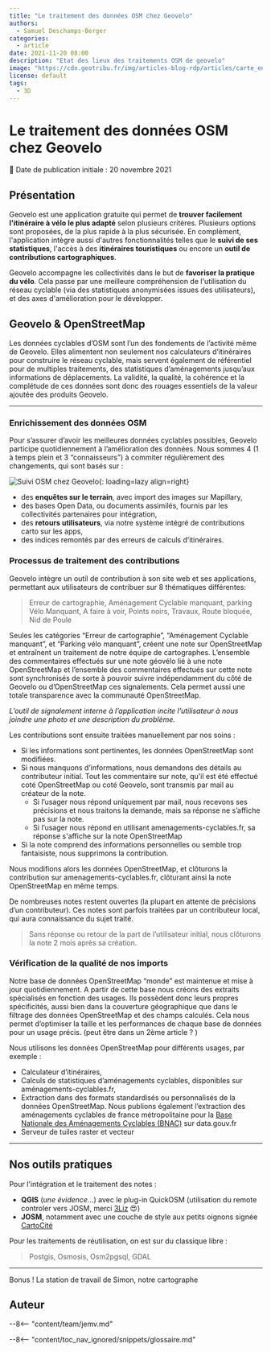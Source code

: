 ```yaml
---
title: "Le traitement des données OSM chez Geovelo"
authors:
  - Samuel Deschamps-Berger
categories:
  - article
date: 2021-11-20 08:00
description: "Etat des lieux des traitements OSM de geovelo"
image: "https://cdn.geotribu.fr/img/articles-blog-rdp/articles/carte_en_relief_des_ecrins/0-head.jpg"
license: default
tags:
  - 3D
---
```


# Le traitement des données OSM chez Geovelo

:calendar: Date de publication initiale : 20 novembre 2021

## Présentation
Geovelo est une application gratuite qui permet de **trouver facilement l'itinéraire à vélo le plus adapté** selon plusieurs critères. Plusieurs options sont proposées, de la plus rapide à la plus sécurisée. En complément, l'application intègre aussi d'autres fonctionnalités telles que le **suivi de ses statistiques**, l'accès à des **itinéraires touristiques** ou encore un **outil de contributions cartographiques**.

Geovelo accompagne les collectivités dans le but de **favoriser la pratique du vélo**. Cela passe par une meilleure compréhension de l'utilisation du réseau cyclable (via des statistiques anonymisées issues des utilisateurs), et des axes d'amélioration pour le développer.

## Geovelo & OpenStreetMap
Les données cyclables d’OSM sont l’un des fondements de l’activité même de Geovelo. Elles alimentent non seulement nos calculateurs d’itinéraires pour construire le réseau cyclable, mais servent également de référentiel pour de multiples traitements, des statistiques d’aménagements jusqu’aux informations de déplacements.
La validité, la qualité, la cohérence et la complétude de ces données sont donc des rouages essentiels de la valeur ajoutée des produits Geovelo.  


----


### Enrichissement des données OSM

Pour s’assurer d’avoir les meilleures données cyclables possibles, Geovelo participe quotidiennement à l’amélioration des données. Nous sommes 4 (1 à temps plein et 3 “connaisseurs”) à commiter régulièrement des changements, qui sont basés sur :  

![Suivi OSM chez Geovelo](https://wpformation.com/wp-content/uploads/2014/03/todo1.jpg "Suivi OSM chez Geovelo"){: loading=lazy align=right}

- des **enquêtes sur le terrain**, avec import des images sur Mapillary,
- des bases Open Data, ou documents assimilés, fournis par les collectivités partenaires pour intégration,
- des **retours utilisateurs**, via notre système intégré de contributions carto sur les apps,  
- des indices remontés par des erreurs de calculs d’itinéraires.

### Processus de traitement des contributions
Geovelo intègre un outil de contribution à son site web et ses applications, permettant aux utilisateurs de contribuer sur 8 thématiques différentes:

> Erreur de cartographie, Aménagement Cyclable manquant, parking Vélo Manquant, A faire à voir, Points noirs, Travaux, Route bloquée, Nid de Poule

Seules les catégories “Erreur de cartographie”, “Aménagement Cyclable manquant”, et “Parking vélo manquant”, créent une note sur OpenStreetMap et entraînent un traitement de notre équipe de cartographes. L’ensemble des commentaires effectués sur une note géovélo lié à une note OpenStreetMap et l’ensemble des commentaires effectués sur cette note sont synchronisés de sorte à pouvoir suivre indépendamment du côté de Geovelo ou d’OpenStreetMap ces signalements. Cela permet aussi une totale transparence avec la communauté OpenStreetMap.

*L’outil de signalement interne à l’application incite l’utilisateur à nous joindre une photo et une description du problème.*

Les contributions sont ensuite traitées manuellement par nos soins :
- Si les informations sont pertinentes, les données OpenStreetMap sont modifiées.
- Si nous manquons d’informations, nous demandons des détails au contributeur initial. Tout les commentaire sur note, qu’il est été effectué coté OpenStreetMap ou coté Geovelo, sont transmis par mail au créateur de la note.
  - Si l’usager nous répond uniquement par mail, nous recevons ses précisions et nous traitons la demande, mais sa réponse ne s’affiche pas sur la note.
  - Si l’usager nous répond en utilisant amenagements-cyclables.fr, sa réponse s'affiche sur la note OpenStreetMap
- Si la note comprend des informations personnelles ou semble trop fantaisiste, nous supprimons la contribution.

Nous modifions alors les données OpenStreetMap, et clôturons la contribution sur amenagements-cyclables.fr, clôturant ainsi la note OpenStreetMap en même temps.

De nombreuses notes restent ouvertes (la plupart en attente de précisions d’un contributeur).
Ces notes sont parfois traitées par un contributeur local, qui aura connaissance du sujet traité.
>Sans réponse ou retour de la part de l’utilisateur initial, nous clôturons la note 2 mois après sa création.


### Vérification de la qualité de nos imports
Notre base de données OpenStreetMap “monde” est maintenue et mise à jour quotidiennement. A partir de cette base nous créons des extraits spécialisés en fonction des usages. Ils possèdent donc leurs propres spécificités, aussi bien dans la couverture géographique que dans le filtrage des données OpenStreetMap et des champs calculés.
Cela nous permet d’optimiser la taille et les performances de chaque base de données pour un usage précis. (peut être dans un 2ème article ? )

Nous utilisons les données OpenStreetMap pour différents usages, par exemple :
- Calculateur d’itinéraires,
- Calculs de statistiques d’aménagements cyclables, disponibles sur aménagements-cyclables.fr,
- Extraction dans des formats standardisés ou personnalisés de la données OpenStreetMap. Nous publions également l’extraction des aménagements cyclables de france métropolitaine pour la [Base Nationale des Aménagements Cyclables (BNAC)](https://www.data.gouv.fr/fr/datasets/amenagements-cyclables-france-metropolitaine/) sur data.gouv.fr
- Serveur de tuiles raster et vecteur


----
## Nos outils pratiques
Pour l'intégration et le traitement des notes :

- **QGIS** (*une évidence...*) avec le plug-in QuickOSM (utilisation du remote controler vers JOSM, merci [3Liz](https://www.3liz.com/en/news/quickosm-2-0.html) :heart_eyes:)
- **JOSM**, notamment avec une couche de style aux petits oignons signée [CartoCité](https://github.com/Cartocite/MapCSS-JOSM-Bicycle)

Pour les traitements de réutilisation, on est sur du classique libre :
>Postgis, Osmosis, Osm2pgsql, GDAL

---

Bonus ! La station de travail de Simon, notre cartographe
## Auteur

--8<-- "content/team/jemv.md"

<!-- Intègre le glossaire centralisé -->
--8<-- "content/toc_nav_ignored/snippets/glossaire.md"
